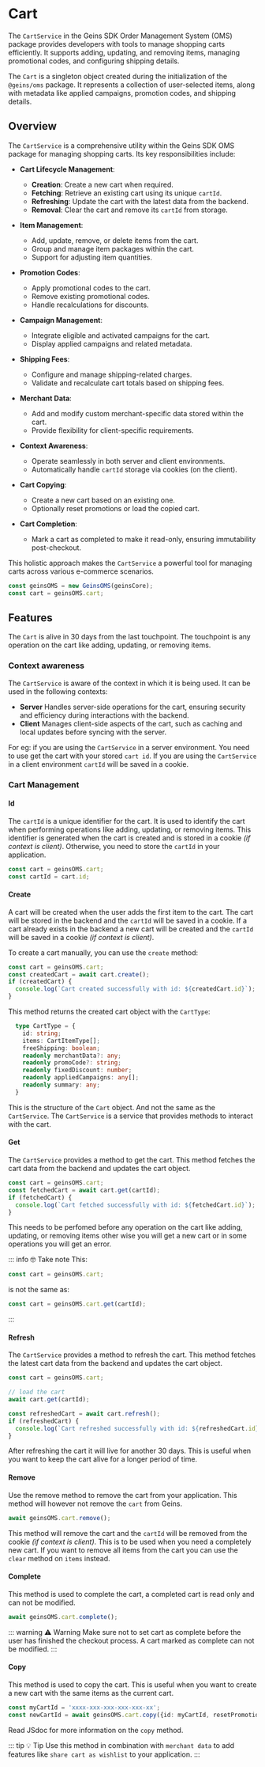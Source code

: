 # Cart

The `CartService` in the Geins SDK Order Management System (OMS) package provides developers with tools to manage shopping carts efficiently. It supports adding, updating, and removing items, managing promotional codes, and configuring shipping details.

The `Cart` is a singleton object created during the initialization of the `@geins/oms` package. It represents a collection of user-selected items, along with metadata like applied campaigns, promotion codes, and shipping details.

## Overview

The `CartService` is a comprehensive utility within the Geins SDK OMS package for managing shopping carts. Its key responsibilities include:

- **Cart Lifecycle Management**: 
  - **Creation**: Create a new cart when required.
  - **Fetching**: Retrieve an existing cart using its unique `cartId`.
  - **Refreshing**: Update the cart with the latest data from the backend.
  - **Removal**: Clear the cart and remove its `cartId` from storage.

- **Item Management**:
  - Add, update, remove, or delete items from the cart.
  - Group and manage item packages within the cart.
  - Support for adjusting item quantities.

- **Promotion Codes**:
  - Apply promotional codes to the cart.
  - Remove existing promotional codes.
  - Handle recalculations for discounts.

- **Campaign Management**:
  - Integrate eligible and activated campaigns for the cart.
  - Display applied campaigns and related metadata.

- **Shipping Fees**:
  - Configure and manage shipping-related charges.
  - Validate and recalculate cart totals based on shipping fees.

- **Merchant Data**:
  - Add and modify custom merchant-specific data stored within the cart.
  - Provide flexibility for client-specific requirements.

- **Context Awareness**:
  - Operate seamlessly in both server and client environments.
  - Automatically handle `cartId` storage via cookies (on the client).

- **Cart Copying**:
  - Create a new cart based on an existing one.
  - Optionally reset promotions or load the copied cart.

- **Cart Completion**:
  - Mark a cart as completed to make it read-only, ensuring immutability post-checkout.

This holistic approach makes the `CartService` a powerful tool for managing carts across various e-commerce scenarios.


```typescript
const geinsOMS = new GeinsOMS(geinsCore);
const cart = geinsOMS.cart;
```


## Features

The `Cart` is alive in 30 days from the last touchpoint. The touchpoint is any operation on the cart like adding, updating, or removing items.

### Context awareness

The `CartService` is aware of the context in which it is being used. It can be used in the following contexts:

- **Server** Handles server-side operations for the cart, ensuring security and efficiency during interactions with the backend.
- **Client** Manages client-side aspects of the cart, such as caching and local updates before syncing with the server.

For eg: if you are using the `CartService` in a server environment. You need to use get the cart with your stored `cart id`. If you are using the `CartService` in a client environment `cartId` will be saved in a cookie.



### Cart Management

#### Id
The `cartId` is a unique identifier for the cart. It is used to identify the cart when performing operations like adding, updating, or removing items. This identifier is generated when the cart is created and is stored in a cookie _(if context is client)_. Otherwise, you need to store the `cartId` in your application.

```typescript
const cart = geinsOMS.cart;
const cartId = cart.id;
```


#### Create
A cart will be created when the user adds the first item to the cart. The cart will be stored in the backend and the `cartId` will be saved in a cookie. If a cart already exists in the backend a new cart will be created and the `cartId` will be saved in a cookie _(if context is client)_.

To create a cart manually, you can use the `create` method:

```typescript
const cart = geinsOMS.cart;
const createdCart = await cart.create();
if (createdCart) {     
  console.log(`Cart created successfully with id: ${createdCart.id}`);
}
```

This method returns the created cart object with the `CartType`:
```typescript
  type CartType = {
    id: string;
    items: CartItemType[];
    freeShipping: boolean;
    readonly merchantData?: any;
    readonly promoCode?: string;
    readonly fixedDiscount: number;
    readonly appliedCampaigns: any[];
    readonly summary: any;
  }
```

This is the structure of the `Cart` object. And not the same as the `CartService`. The `CartService` is a service that provides methods to interact with the cart.



#### Get

The `CartService` provides a method to get the cart. This method fetches the cart data from the backend and updates the cart object.

```typescript
const cart = geinsOMS.cart;
const fetchedCart = await cart.get(cartId);
if (fetchedCart) {     
  console.log(`Cart fetched successfully with id: ${fetchedCart.id}`);
}
```

This needs to be perfomed before any operation on the cart like adding, updating, or removing items other wise you will get a new cart or in some operations you will get an error.

::: info :nerd_face: Take note
This:
```typescript
const cart = geinsOMS.cart;
```
is not the same as:
```typescript
const cart = geinsOMS.cart.get(cartId);
```
:::


#### Refresh

The `CartService` provides a method to refresh the cart. This method fetches the latest cart data from the backend and updates the cart object.

```typescript
const cart = geinsOMS.cart;

// load the cart
await cart.get(cartId);  

const refreshedCart = await cart.refresh();
if (refreshedCart) {     
  console.log(`Cart refreshed successfully with id: ${refreshedCart.id}`);
}
```

After refreshing the cart it will live for another 30 days. This is useful when you want to keep the cart alive for a longer period of time.


#### Remove

Use the remove method to remove the cart from your application. This method will however not remove the `cart` from Geins.

```typescript
await geinsOMS.cart.remove();   
```

This method will remove the cart and the `cartId` will be removed from the cookie _(if context is client)_. This is to be used when you need a completely new cart. If you want to remove all items from the cart you can use the `clear` method on `items` instead.


#### Complete

This method is used to complete the cart, a completed cart is read only and can not be modified.

```typescript
await geinsOMS.cart.complete();  
```

::: warning :warning: Warning
Make sure not to set cart as complete before the user has finished the checkout process. A cart marked as complete can not be modified.
:::


#### Copy

This method is used to copy the cart. This is useful when you want to create a new cart with the same items as the current cart. 


```typescript
const myCartId = 'xxxx-xxx-xxx-xxx-xxx-xx';
const newCartId = await geinsOMS.cart.copy({id: myCartId, resetPromotions: true});
```

Read JSdoc for more information on the `copy` method.

::: tip :bulb: Tip
Use this method in combination with `merchant data` to add features like `share cart as wishlist` to your application.
:::
